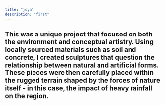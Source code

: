 ```yaml
---
title: "joya"
description: "first"
---
```

## This was a unique project that focused on both the environment and conceptual artistry. Using locally sourced materials such as soil and concrete, I created sculptures that question the relationship between natural and artificial forms. These pieces were then carefully placed within the rugged terrain shaped by the forces of nature itself - in this case, the impact of heavy rainfall on the region.